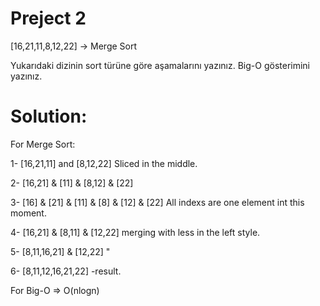 # Preject 2


[16,21,11,8,12,22] -> Merge Sort

Yukarıdaki dizinin sort türüne göre aşamalarını yazınız.
Big-O gösterimini yazınız.



# Solution:

For Merge Sort:

1- [16,21,11] and [8,12,22] Sliced in the middle.

2- [16,21] & [11] & [8,12] & [22]

3- [16] & [21] & [11] & [8] & [12] & [22] All indexs are one element int this moment.

4- [16,21] & [8,11] & [12,22] merging with less in the left style.

5- [8,11,16,21] & [12,22] "

6- [8,11,12,16,21,22] -result.

For Big-O => O(nlogn)
